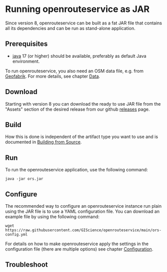 # Running openrouteservice as JAR

Since version 8, openrouteservice can be built as a fat JAR file that contains all its dependencies and can be run as stand-alone application.

## Prerequisites

* [java](https://www.java.com/en/) 17 (or higher) should be available, preferably as default Java environment.

To run openrouteservice, you also need an OSM data file, e.g. from [Geofabrik](http://download.geofabrik.de). For more details, see chapter [Data](data.md).

## Download

Starting with version 8 you can download the ready to use JAR file from the "Assets" section of the desired release from our github [releases](https://github.com/GIScience/openrouteservice/releases) page.

## Build

How this is done is independent of the artifact type you want to use and is documented in [Building from Source](/run-instance/building-from-source.md).

## Run

To run the openrouteservice application, use the following command:

```shell 
java -jar ors.jar
```

## Configure

The recommended way to configure an openrouteservice instance run plain using the JAR file is to use a YAML configuration file. You can download an example file by using the following command: 

```shell 
wget https://raw.githubusercontent.com/GIScience/openrouteservice/main/ors-config.yml
```

For details on how to make openrouteservice apply the settings in the configuration file (there are multiple options) see chapter [Configuration](configuration/).

## Troubleshoot


